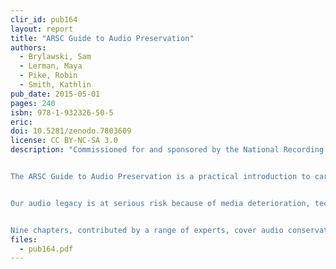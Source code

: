 ```yaml
---
clir_id: pub164
layout: report
title: "ARSC Guide to Audio Preservation"
authors: 
  - Brylawski, Sam
  - Lerman, Maya
  - Pike, Robin
  - Smith, Kathlin
pub_date: 2015-05-01
pages: 240
isbn: 978-1-932326-50-5
eric:
doi: 10.5281/zenodo.7803609
license: CC BY-NC-SA 3.0
description: "Commissioned for and sponsored by the National Recording Preservation Board of the Library of Congress. Copublished by the Association for Recorded Sound Collections, the Council on Library and Information Resources, and The Library of Congress


The ARSC Guide to Audio Preservation is a practical introduction to caring for and preserving audio collections. It is aimed at individuals and institutions that have recorded sound collections but lack the expertise in one or more areas to preserve them.


Our audio legacy is at serious risk because of media deterioration, technological obsolescence, and, often, lack of accessibility. This legacy is remarkable in its diversity, ranging from wax cylinders of extinct Native American languages to tapes of local radio broadcasts, naturalists’ and ethnographers’ field recordings, small independent record company releases, and much more. Saving this irreplaceable treasure demands the joint effort of libraries, archives, museums, local history repositories, corporations, and individuals. But for many institutions, the question is “Where to begin?” This guide addresses that question.


Nine chapters, contributed by a range of experts, cover audio conservation and preservation, recorded sound formats and their associated risks, appraisal, related copyright issues, and disaster preparedness. The guide also offers advice on making informed decisions about digitization, as well as strategies for managing digital content. An appendix to the guide focuses on fair use and sound recordings."
files:
  - pub164.pdf
---
```

